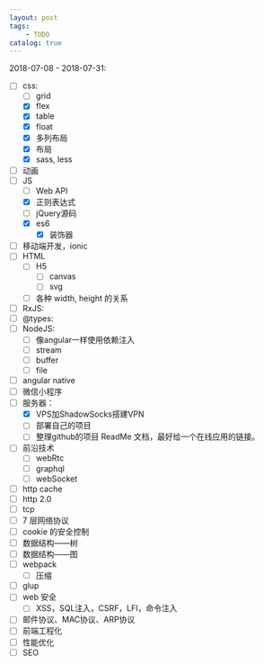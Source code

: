 ```yaml
---
layout: post
tags: 
    - TODO
catalog: true
---
```


2018-07-08 - 2018-07-31: 
- [ ] css:
    - [ ] grid
    - [x] flex
    - [x] table
    - [x] float
    - [x] 多列布局
    - [x] 布局
    - [x] sass, less
- [ ] 动画
- [ ] JS
    - [ ] Web API
    - [x] 正则表达式
    - [ ] jQuery源码
    - [x] es6
        - [x] 装饰器
- [ ] 移动端开发，ionic
- [ ] HTML
    - [ ] H5
        - [ ] canvas
        - [ ] svg
    - [ ] 各种 width, height 的关系
- [ ] RxJS:
- [ ] @types:
- [ ] NodeJS: 
    - [ ] 像angular一样使用依赖注入
    - [ ] stream
    - [ ] buffer
    - [ ] file
- [ ] angular native
- [ ] 微信小程序
- [ ] 服务器：
    - [x] VPS加ShadowSocks搭建VPN
    - [ ] 部署自己的项目
    - [ ] 整理github的项目 ReadMe 文档，最好给一个在线应用的链接。
- [ ] 前沿技术
    - [ ] webRtc
    - [ ] graphql
    - [ ] webSocket
- [ ] http cache
- [ ] http 2.0
- [ ] tcp
- [ ] 7 层网络协议
- [ ] cookie 的安全控制
- [ ] 数据结构——树
- [ ] 数据结构——图
- [ ] webpack
    - [ ] 压缩
- [ ] glup
- [ ] web 安全
    - [ ] XSS，SQL注入，CSRF，LFI，命令注入
- [ ] 邮件协议、MAC协议、ARP协议
- [ ] 前端工程化
- [ ] 性能优化
- [ ] SEO